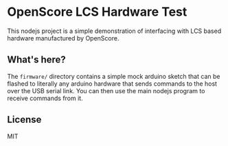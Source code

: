 # OpenScore LCS Hardware Test
This nodejs project is a simple demonstration of interfacing with LCS based hardware manufactured by OpenScore.

## What's here?
The `firmware/` directory contains a simple mock arduino sketch that can be flashed to literally any arduino hardware that sends commands to the host over the USB serial link. You can then use the main nodejs program to receive commands from it.

## License
MIT
